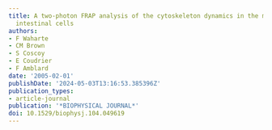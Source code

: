 ```yaml
---
title: A two-photon FRAP analysis of the cytoskeleton dynamics in the microvilli of
  intestinal cells
authors:
- F Waharte
- CM Brown
- S Coscoy
- E Coudrier
- F Amblard
date: '2005-02-01'
publishDate: '2024-05-03T13:16:53.385396Z'
publication_types:
- article-journal
publication: '*BIOPHYSICAL JOURNAL*'
doi: 10.1529/biophysj.104.049619
---
```

